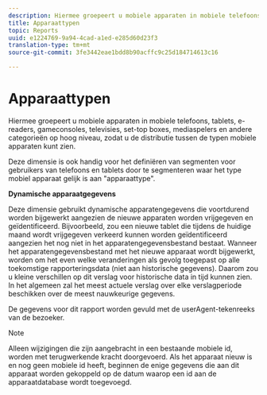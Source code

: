 ```yaml
---
description: Hiermee groepeert u mobiele apparaten in mobiele telefoons, tablets, e-readers, gameconsoles, televisies, set-top boxes, mediaspelers en andere categorieën op hoog niveau, zodat u de distributie tussen de typen mobiele apparaten kunt zien.
title: Apparaattypen
topic: Reports
uuid: e1224769-9a94-4cad-a1ed-e285d60d23f3
translation-type: tm+mt
source-git-commit: 3fe3442eae1bdd8b90acffc9c25d184714613c16

---
```



# Apparaattypen

Hiermee groepeert u mobiele apparaten in mobiele telefoons, tablets, e-readers, gameconsoles, televisies, set-top boxes, mediaspelers en andere categorieën op hoog niveau, zodat u de distributie tussen de typen mobiele apparaten kunt zien.

Deze dimensie is ook handig voor het definiëren van segmenten voor gebruikers van telefoons en tablets door te segmenteren waar het type mobiel apparaat gelijk is aan &quot;apparaattype&quot;.

**Dynamische apparaatgegevens**

Deze dimensie gebruikt dynamische apparatengegevens die voortdurend worden bijgewerkt aangezien de nieuwe apparaten worden vrijgegeven en geïdentificeerd. Bijvoorbeeld, zou een nieuwe tablet die tijdens de huidige maand wordt vrijgegeven verkeerd kunnen worden geïdentificeerd aangezien het nog niet in het apparatengegevensbestand bestaat. Wanneer het apparatengegevensbestand met het nieuwe apparaat wordt bijgewerkt, worden om het even welke veranderingen als gevolg toegepast op alle toekomstige rapporteringsdata (niet aan historische gegevens). Daarom zou u kleine verschillen op dit verslag voor historische data in tijd kunnen zien. In het algemeen zal het meest actuele verslag over elke verslagperiode beschikken over de meest nauwkeurige gegevens.

De gegevens voor dit rapport worden gevuld met de userAgent-tekenreeks van de bezoeker.

>[!NOTE]
>Alleen wijzigingen die zijn aangebracht in een bestaande mobiele id, worden met terugwerkende kracht doorgevoerd. Als het apparaat nieuw is en nog geen mobiele id heeft, beginnen de enige gegevens die aan dit apparaat worden gekoppeld op de datum waarop een id aan de apparaatdatabase wordt toegevoegd.
